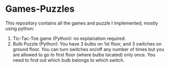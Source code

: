 # Games-Puzzles

This repository contains all the games and puzzle I implemented, mostly using python:


1. Tic-Tac-Toe game (Python): no explaination required.
2. Bulb Puzzle (Python): You have 3 bulbs on 1st floor, and 3 switches on ground floor. You can turn switches on/off any number of times but you are allowed to go to first floor (where bulbs located) only once. You need to find out which bulb belongs to which switch.
